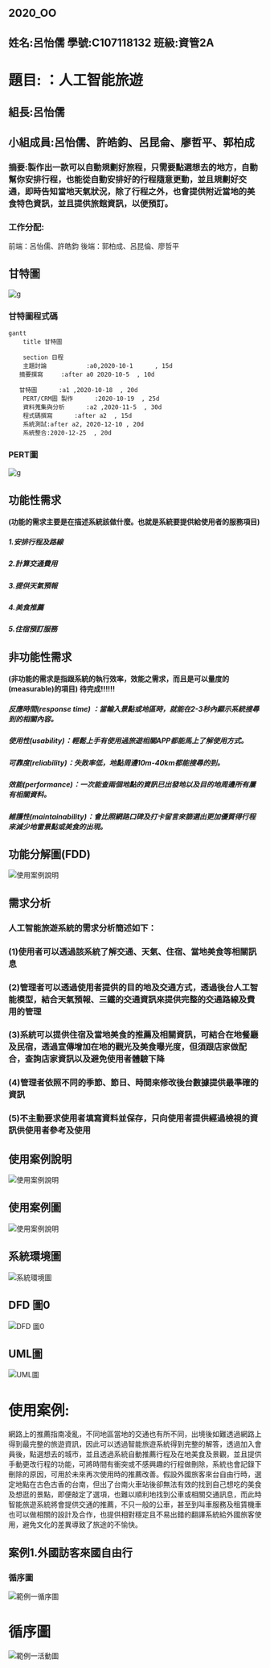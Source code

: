 ## 2020_OO

## 姓名:呂怡儒  學號:C107118132 班級:資管2A

# 題目: ：人工智能旅遊        

## 組長:呂怡儒

## 小組成員:呂怡儒、許皓鈞、呂昆侖、廖哲平、郭柏成

### 摘要:製作出一款可以自動規劃好旅程，只需要點選想去的地方，自動幫你安排行程，也能從自動安排好的行程隨意更動，並且規劃好交通，即時告知當地天氣狀況，除了行程之外，也會提供附近當地的美食特色資訊，並且提供旅館資訊，以便預訂。

### 工作分配: 
前端：呂怡儒、許皓鈞 
後端：郭柏成、呂昆倫、廖哲平

## 甘特圖
![g](甘特圖.png "g")

### 甘特圖程式碼
```mermaid
gantt
    title 甘特圖

    section 日程
    主題討論           :a0,2020-10-1      , 15d
   摘要撰寫     :after a0 2020-10-5  , 10d
    
   甘特圖      :a1 ,2020-10-18  , 20d
    PERT/CRM圖 製作      :2020-10-19  , 25d
    資料蒐集與分析      :a2 ,2020-11-5  , 30d
    程式碼撰寫      :after a2  , 15d
    系統測試:after a2, 2020-12-10 , 20d
    系統整合:2020-12-25  , 20d
```


### PERT圖
![g](pert.png "g")



## 功能性需求


#### (功能的需求主要是在描述系統該做什麼。也就是系統要提供給使用者的服務項目)


##### 1.安排行程及路線
##### 2.計算交通費用
##### 3.提供天氣預報
##### 4.美食推薦
##### 5.住宿預訂服務


## 非功能性需求


#### (非功能的需求是指跟系統的執行效率，效能之需求，而且是可以量度的(measurable)的項目)       待完成!!!!!!


##### 反應時間(response time) ：當輸入景點或地區時，就能在2-3秒內顯示系統搜尋到的相關內容。 
##### 使用性(usability)：輕鬆上手有使用過旅遊相關APP都能馬上了解使用方式。 
##### 可靠度(reliability)：失敗率低，地點周邊10m-40km都能搜尋的到。 
##### 效能(performance)：一次能查兩個地點的資訊已出發地以及目的地周邊所有屢有相關資料。 
##### 維護性(maintainability)：會比照網路口碑及打卡留言來篩選出更加優質得行程來減少地雷景點或美食的出現。

## 功能分解圖(FDD)
![使用案例說明](FDD.jpg "使用案例說明")

## 需求分析
### 人工智能旅遊系統的需求分析簡述如下：
 ### (1)使用者可以透過該系統了解交通、天氣、住宿、當地美食等相關訊息
### (2)管理者可以透過使用者提供的目的地及交通方式，透過後台人工智能模型，結合天氣預報、三鐵的交通資訊來提供完整的交通路線及費用的管理
### (3)系統可以提供住宿及當地美食的推薦及相關資訊，可結合在地餐廳及民宿，透過宣傳增加在地的觀光及美食曝光度，但須跟店家做配合，查詢店家資訊以及避免使用者體驗下降
### (4)管理者依照不同的季節、節日、時間來修改後台數據提供最準確的資訊
### (5)不主動要求使用者填寫資料並保存，只向使用者提供經過檢視的資訊供使用者參考及使用
## 使用案例說明
![使用案例說明](使用案例說明.png "使用案例說明")

## 使用案例圖
![使用案例說明](使用案例圖.png "使用案例說明")

## 系統環境圖
![系統環境圖](https://github.com/ru1103/2020_OO/blob/master/%E7%B3%BB%E7%B5%B1%E7%92%B0%E5%A2%83%E5%9C%96.png "系統環境圖")

## DFD 圖0
![DFD 圖0](https://github.com/ru1103/2020_OO/blob/master/DFD%20%E5%9C%960.png "DFD 圖0")

## UML圖
![UML圖](UML圖.png "UML圖")

# 使用案例:
網路上的推薦指南凌亂，不同地區當地的交通也有所不同，出境後如難透過網路上得到最完整的旅遊資訊，因此可以透過智能旅遊系統得到完整的解答，透過加入會員後，點選想去的城市，並且透過系統自動推薦行程及在地美食及景觀，並且提供手動更改行程的功能，可將時間有衝突或不感興趣的行程做刪除，系統也會記錄下刪除的原因，可用於未來再次使用時的推薦改善。假設外國旅客來台自由行時，選定地點在古色古香的台南，但出了台南火車站後卻無法有效的找到自己想吃的美食及想逛的景點，即便敲定了選項，也難以順利地找到公車或相關交通訊息，而此時智能旅遊系統將會提供交通的推薦，不只一般的公車，甚至到叫車服務及租賃機車也可以做相關的設計及合作，也提供相對穩定且不易出錯的翻譯系統給外國旅客使用，避免文化的差異導致了旅途的不愉快。
## 案例1.外國訪客來國自由行
### 循序圖
![範例一循序圖](https://github.com/ru1103/2020_OO/blob/master/%E7%AF%84%E4%BE%8B1%E5%BE%AA%E5%BA%8F%E5%9C%96.PNG "範例一循序圖")
# 循序圖
![範例一活動圖](https://github.com/ru1103/2020_OO/blob/master/%E7%AF%84%E4%BE%8B1%E6%B4%BB%E5%8B%95%E5%9C%96.PNG "範例一活動圖")


